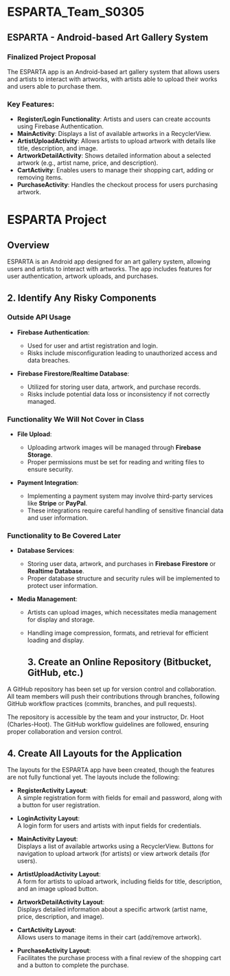 # ESPARTA_Team_S0305

## ESPARTA - Android-based Art Gallery System

### Finalized Project Proposal

The ESPARTA app is an Android-based art gallery system that allows users and artists to interact with artworks, with artists able to upload their works and users able to purchase them.

### Key Features:
- **Register/Login Functionality**: Artists and users can create accounts using Firebase Authentication.
- **MainActivity**: Displays a list of available artworks in a RecyclerView.
- **ArtistUploadActivity**: Allows artists to upload artwork with details like title, description, and image.
- **ArtworkDetailActivity**: Shows detailed information about a selected artwork (e.g., artist name, price, and description).
- **CartActivity**: Enables users to manage their shopping cart, adding or removing items.
- **PurchaseActivity**: Handles the checkout process for users purchasing artwork.

# ESPARTA Project

## Overview
ESPARTA is an Android app designed for an art gallery system, allowing users and artists to interact with artworks. The app includes features for user authentication, artwork uploads, and purchases.

## 2. Identify Any Risky Components

### Outside API Usage
- **Firebase Authentication**: 
  - Used for user and artist registration and login.
  - Risks include misconfiguration leading to unauthorized access and data breaches.
  
- **Firebase Firestore/Realtime Database**:
  - Utilized for storing user data, artwork, and purchase records.
  - Risks include potential data loss or inconsistency if not correctly managed.

### Functionality We Will Not Cover in Class
- **File Upload**: 
  - Uploading artwork images will be managed through **Firebase Storage**.
  - Proper permissions must be set for reading and writing files to ensure security.
  
- **Payment Integration**: 
  - Implementing a payment system may involve third-party services like **Stripe** or **PayPal**.
  - These integrations require careful handling of sensitive financial data and user information.

### Functionality to Be Covered Later
- **Database Services**:
  - Storing user data, artwork, and purchases in **Firebase Firestore** or **Realtime Database**.
  - Proper database structure and security rules will be implemented to protect user information.

- **Media Management**:
  - Artists can upload images, which necessitates media management for display and storage.
  - Handling image compression, formats, and retrieval for efficient loading and display.
 
    ## 3. Create an Online Repository (Bitbucket, GitHub, etc.)

A GitHub repository has been set up for version control and collaboration. All team members will push their contributions through branches, following GitHub workflow practices (commits, branches, and pull requests).

The repository is accessible by the team and your instructor, Dr. Hoot (Charles-Hoot). The GitHub workflow guidelines are followed, ensuring proper collaboration and version control.


## 4. Create All Layouts for the Application
 
The layouts for the ESPARTA app have been created, though the features are not fully functional yet. The layouts include the following:
 
- **RegisterActivity Layout**:  
  A simple registration form with fields for email and password, along with a button for user registration.
 
- **LoginActivity Layout**:  
  A login form for users and artists with input fields for credentials.
 
- **MainActivity Layout**:  
  Displays a list of available artworks using a RecyclerView. Buttons for navigation to upload artwork (for artists) or view artwork details (for users).
 
- **ArtistUploadActivity Layout**:  
  A form for artists to upload artwork, including fields for title, description, and an image upload button.
 
- **ArtworkDetailActivity Layout**:  
  Displays detailed information about a specific artwork (artist name, price, description, and image).
 
- **CartActivity Layout**:  
  Allows users to manage items in their cart (add/remove artwork).
 
- **PurchaseActivity Layout**:  
  Facilitates the purchase process with a final review of the shopping cart and a button to complete the purchase.
